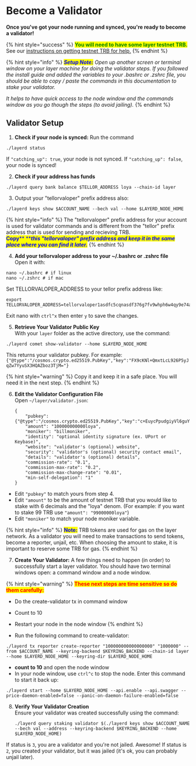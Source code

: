 # Become a Validator

**Once you've got your node running and synced, you're ready to become a validator!**

{% hint style="success" %}
<mark style="color:green;">**You will need to have some layer testnet TRB.**</mark>  See our [instructions on getting testnet TRB for help.](getting-testnet-trb.md)
{% endhint %}

{% hint style="info" %}
_<mark style="color:blue;">**Setup Note:**</mark>_ _Open up another screen or terminal window on your layer machine for doing the validator steps. If you followed the install guide and added the variables to your .bashrc or .zshrc file, you should be able to copy / paste the commands in this documentation to stake your validator._

_It helps to have quick access to the node window and the commands window as you go though the steps (to avoid jailing)._
{% endhint %}

## Validator Setup

1. **Check if your node is synced:** Run the command

```
./layerd status
```

If `"catching_up": true`, your node is not synced. If `"catching_up": false`, your node is synced!

2. **Check if your address has funds**

```
./layerd query bank balance $TELLOR_ADDRESS loya --chain-id layer
```

3. Output your "tellorvaloper" prefix address also:

```
./layerd keys show $ACCOUNT_NAME --bech val --home $LAYERD_NODE_HOME
```

{% hint style="info" %}
The "tellorvaloper" prefix address for your account is used for validator commands and is different from the "tellor" prefix address that is used for sending and recieving TRB. \
<mark style="color:blue;">**Copy**</mark><mark style="color:blue;">** **</mark>_<mark style="color:blue;">**this "tellorvaloper" prefix address and keep it in the same place where you can find it later.**</mark>_
{% endhint %}

4. **Add your tellorvaloper address to your \~/.bashrc or .zshrc file**\
   Open it with:

```
nano ~/.bashrc # if linux
nano ~/.zshrc # if mac
```

Set TELLORVALOPER\_ADDRESS to your tellor prefix address like:

```
export TELLORVALOPER_ADDRESS=tellorvaloper1asdfc5cqnasdf376g7fv9whph6w4qy9e74asdf
```

Exit nano with `ctrl^x` then enter `y` to save the changes.

5. **Retrieve Your Validator Public Key**\
   With your `layer` folder as the active directory, use the command:

```
./layerd comet show-validator --home $LAYERD_NODE_HOME
```

This returns your validator pubkey.  For example:\
`{"@type":"/cosmos.crypto.ed25519.PubKey","key":"FX9cKNl+QmxtLcL926P5yJqZw7YyuSX3HQAZboz3TjM="}`

{% hint style="warning" %}
Copy it and keep it in a safe place. You will need it in the next step.
{% endhint %}

6.  **Edit the Validator Configuration File**\
    Open `~/layer/validator.json`:

    ```
    {
        "pubkey": {"@type":"/cosmos.crypto.ed25519.PubKey","key":"c+EuycPpudgiyVl6guYG9oyPSImHHJz1z0Pg4ODKveo="},
        "amount": "100000000000loya",
        "moniker": "billmoniker",
        "identity": "optional identity signature (ex. UPort or Keybase)",
        "website": "validator's (optional) website",
        "security": "validator's (optional) security contact email",
        "details": "validator's (optional) details",
        "commission-rate": "0.1",
        "commission-max-rate": "0.2",
        "commission-max-change-rate": "0.01",
        "min-self-delegation": "1"
    }
    ```

* Edit `"pubkey"` to match yours from step 4.
* Edit `"amount"` to be the amount of testnet TRB that you would like to stake with 6 decimals and the "loya" denom. (For example: if you want to stake 99 TRB use `"amount": "99000000loya"`)
* Edit `"moniker"` to match your node moniker variable.

{% hint style="info" %}
<mark style="color:blue;">**Note:**</mark> TRB tokens are used for gas on the layer network. As a validator you will need to make transactions to send tokens, become a reporter, unjail, etc. When choosing the amount to stake, it is important to reserve some TRB for gas.
{% endhint %}

7. **Create Your Validator:** A few things need to happen (in order) to successfully start a layer validator. You should have two terminal windows open: a command window and a node window.

{% hint style="warning" %}
<mark style="color:red;">**These next steps are time sensitive so do them carefully:**</mark>&#x20;

* Do the create-validator tx in command window
* Count to 10&#x20;
* Restart your node in the node window
{% endhint %}

* Run the following command to create-validator:

```
./layerd tx reporter create-reporter "100000000000000000" "1000000" --from $ACCOUNT_NAME --keyring-backend $KEYRING_BACKEND --chain-id layer --home $LAYERD_NODE_HOME --keyring-dir $LAYERD_NODE_HOME
```

* **count to 10** and open the node window
* In your node window, use `ctrl^c` to stop the node. Enter this command to start it back up:

```
./layerd start --home $LAYERD_NODE_HOME --api.enable --api.swagger --price-daemon-enabled=false --panic-on-daemon-failure-enabled=false
```

8.  **Verify Your Validator Creation**\
    Ensure your validator was created successfully using the command:

    ```
    ./layerd query staking validator $(./layerd keys show $ACCOUNT_NAME --bech val --address --keyring-backend $KEYRING_BACKEND --home $LAYERD_NODE_HOME)
    ```

If status is `3`, you are a validator and you're not jailed. Awesome! If status is `2`, you created your validator, but it was jailed (it's ok, you can probably unjail later).
